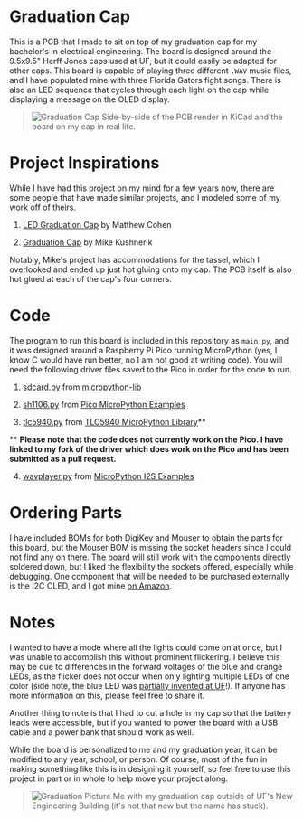 # Graduation Cap
This is a PCB that I made to sit on top of my graduation cap for my bachelor's in electrical engineering. The board is designed around the 9.5x9.5" Herff Jones caps used at UF, but it could easily be adapted for other caps. This board is capable of playing three different `.WAV` music files, and I have populated mine with three Florida Gators fight songs. There is also an LED sequence that cycles through each light on the cap while displaying a message on the OLED display.

> ![Graduation Cap](https://github.com/user-attachments/assets/597564c8-0d75-4274-ba00-1ea601e1696a)
> Side-by-side of the PCB render in KiCad and the board on my cap in real life.

# Project Inspirations

While I have had this project on my mind for a few years now, there are some people that have made similar projects, and I modeled some of my work off of theirs.

1. [LED Graduation Cap](https://github.com/matthewScohen/LED_Graduation_Cap) by Matthew Cohen

2. [Graduation Cap](https://github.com/miekush/graduation-cap) by Mike Kushnerik

Notably, Mike's project has accommodations for the tassel, which I overlooked and ended up just hot gluing onto my cap. The PCB itself is also hot glued at each of the cap's four corners.

# Code

The program to run this board is included in this repository as `main.py`, and it was designed around a Raspberry Pi Pico running MicroPython (yes, I know C would have run better, no I am not good at writing code). You will need the following driver files saved to the Pico in order for the code to run.

1. [sdcard.py](https://github.com/micropython/micropython-lib/blob/master/micropython/drivers/storage/sdcard/sdcard.py) from [micropython-lib](https://github.com/micropython/micropython-lib)

2. [sh1106.py](https://github.com/raspberrypi/pico-micropython-examples/blob/master/i2c/1106oled/sh1106.py) from [Pico MicroPython Examples](https://github.com/raspberrypi/pico-micropython-examples)

3. [tlc5940.py](https://github.com/sabogalc/tlc5940-micropython/blob/master/tlc5940.py) from [TLC5940 MicroPython Library](https://github.com/oysols/tlc5940-micropython)**

** **Please note that the code does not currently work on the Pico. I have linked to my fork of the driver which does work on the Pico and has been submitted as a pull request.**

4. [wavplayer.py](https://github.com/miketeachman/micropython-i2s-examples/blob/master/examples/wavplayer.py) from [MicroPython I2S Examples](https://github.com/miketeachman/micropython-i2s-examples)

# Ordering Parts

I have included BOMs for both DigiKey and Mouser to obtain the parts for this board, but the Mouser BOM is missing the socket headers since I could not find any on there. The board will still work with the components directly soldered down, but I liked the flexibility the sockets offered, especially while debugging. One component that will be needed to be purchased externally is the I2C OLED, and I got mine [on Amazon](https://www.amazon.com/dp/B07BHHV844).

# Notes

I wanted to have a mode where all the lights could come on at once, but I was unable to accomplish this without prominent flickering. I believe this may be due to differences in the forward voltages of the blue and orange LEDs, as the flicker does not occur when only lighting multiple LEDs of one color (side note, the blue LED was [partially invented at UF](https://www.nobelprize.org/prizes/physics/2014/nakamura/biographical/#:~:text=In%20March%201988%20Shuji%20flew%20to%20Gainesville.%20It%20was%20the%20first%20time%20the%20country%20boy%20had%20boarded%20an%20airplane.%20Like%20many%20first%2Dtime%20fliers%2C%20he%20feared%20it%20might%20fall%20from%20the%20sky.%20It%20was%20also%20his%20first%20trip%20abroad.%20He%20worried%20that%20his%20rudimentary%20English%20would%20not%20enable%20him%20to%20communicate%20with%20Americans.)!). If anyone has more information on this, please feel free to share it.

Another thing to note is that I had to cut a hole in my cap so that the battery leads were accessible, but if you wanted to power the board with a USB cable and a power bank that should work as well.

While the board is personalized to me and my graduation year, it can be modified to any year, school, or person. Of course, most of the fun in making something like this is in designing it yourself, so feel free to use this project in part or in whole to help move your project along.

> ![Graduation Picture](https://github.com/user-attachments/assets/30cfc325-f744-46fe-8498-26e7644956cf)
> Me with my graduation cap outside of UF's New Engineering Building (it's not that new but the name has stuck).